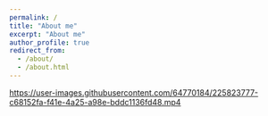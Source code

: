 ```yaml
---
permalink: /
title: "About me"
excerpt: "About me"
author_profile: true
redirect_from: 
  - /about/
  - /about.html
---
```



https://user-images.githubusercontent.com/64770184/225823777-c68152fa-f41e-4a25-a98e-bddc1136fd48.mp4

